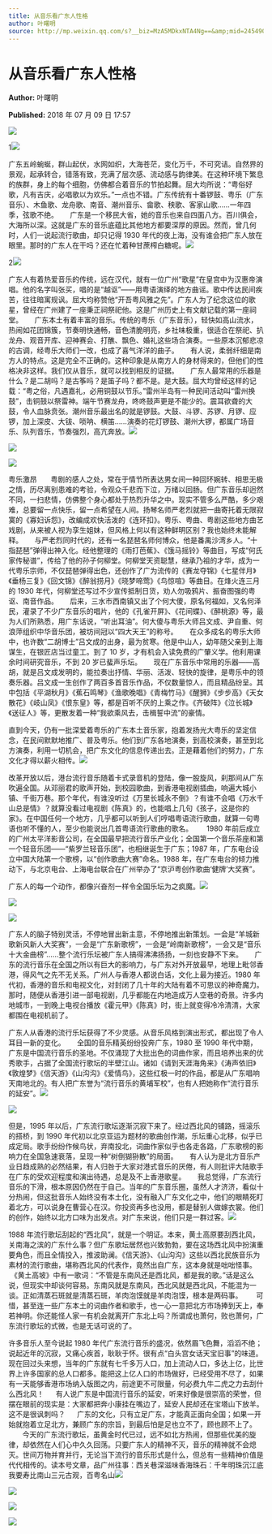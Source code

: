 ```yaml
---
title: 从音乐看广东人性格
author: 叶曙明
source: http://mp.weixin.qq.com/s?__biz=MzA5MDkxNTA4Ng==&amp;mid=2454907225&amp;idx=1&amp;sn=5013dc10b8dee0299b472fc218a4313c&amp;chksm=87a22138b0d5a82ed3b624ba2c337bdca5671b67ae389bc085bbe38319b5076d5c26031bdd11#rd
---
```


# 从音乐看广东人性格

**Author:** 叶曙明

**Published:** 2018 年 07 月 09 日 17:57

![](https://mmbiz.qpic.cn/mmbiz_jpg/PJWG74pLsMZEKkwfddKSPqfAonfgYg8RDDQU33B5RGibrvgOfia7hHf8PP8aFUUbaBWmlrBVtNPEmYI6C1GrGvRg/640?wx_fmt=jpeg)

1![](https://mmbiz.qpic.cn/mmbiz_gif/Ljib4So7yuWiaEtEsMQ8oyLNjKFkmiblGZ1Jag362V2byY6pXMwwwbg8CSre4BkIupvYZlQZib2v8KWFRXVktwWIvg/640?wx_fmt=gif)

广东五岭蜿蜒，群山起伏，水网如织，大海苍茫，变化万千，不可究诘。自然界的景观，起承转合，错落有致，充满了层次感、流动感与韵律美。在这种环境下繁息的族群，身上的每个细胞，仿佛都合着音乐的节拍起舞。屈大均所说：“粤俗好歌，凡有吉庆，必唱歌以为欢乐。”一点也不错。广东传统有十番锣鼓、粤乐（广东音乐）、木鱼歌、龙舟歌、南音、潮州音乐、畲歌、秧歌、客家山歌……一年四季，弦歌不绝。      广东是一个移民大省，她的音乐也来自四面八方。百川俱会，大海所以深。这就是广东的音乐底蕴比其他地方都要深厚的原因。然而，曾几何时，人们一说起流行歌曲，却只记得 1930 年代的夜上海，没有谁会把广东人放在眼里。那时的广东人在干吗？还在忙着种甘蔗榨白糖呢。![](https://mmbiz.qpic.cn/mmbiz_jpg/PJWG74pLsMZEKkwfddKSPqfAonfgYg8RgN8yNFQUhgn1ZgXRuYKL0TO7fFEBLC0ln4kAdNaadJV3HQbBIdFibfQ/640?wx_fmt=jpeg)

2![](https://mmbiz.qpic.cn/mmbiz_png/Ljib4So7yuWgPw0GnXibJIy6rUpLNCBZDt0xXJWqyDptQLJDtjMrohibZXRdzqeVeib8N4ftT7ewibF05VyF93xhJGg/640?wx_fmt=png)

广东人有着热爱音乐的传统，远在汉代，就有一位广州“歌星”在皇宫中为汉惠帝演唱。他的名字叫张买，唱的是“越讴”——用粤语演绎的地方曲谣。歌中传达民间疾苦，往往暗寓规讽。屈大均称赞他“开吾粤风雅之先”。广东人为了纪念这位的歌星，曾经在广州建了一座秉正祠祭祀他。这是广州历史上有文献记载的第一座祠堂。      广东本土有着丰富的音乐。传统的粤乐（广东音乐），轻快如高山流水，热闹如花团锦簇，节奏明快通畅，音色清脆明亮，乡社味极重，很适合在祭祀、扒龙舟、观音开库、迎神赛会、打醮、飘色、婚礼这些场合演奏。一些原本沉郁悲凉的古调，经粤乐大师们一改，也成了喜气洋洋的曲子。      有人说，柔弱纤细是南方人的特点。这是完全不正确的。这种印象是从南方人的身材得来的，但他们的性格决非这样。我们仅从音乐，就可以找到相反的证据。      广东人最常用的乐器是什么？是二胡吗？是古筝吗？是笛子吗？都不是。是大鼓。屈大均曾经这样的记载：“粤之俗，凡遇嘉礼，必用铜鼓以节乐。”雷州半岛有一种民间活动叫“雷州换鼓”，击铜鼓以祭雷神。端午节赛龙舟，咚咚鼓声更是不能少的。震耳欲聋的大鼓，令人血脉贲张。潮州音乐最出名的就是锣鼓。大鼓、斗锣、苏锣、月锣、应锣，加上深皮、大钹、唢呐、横笛……演奏的花灯锣鼓、潮州大锣，都属广场音乐、队列音乐，节奏强烈，高亢奔放。![](https://mmbiz.qpic.cn/mmbiz_jpg/PJWG74pLsMZEKkwfddKSPqfAonfgYg8RgN8yNFQUhgn1ZgXRuYKL0TO7fFEBLC0ln4kAdNaadJV3HQbBIdFibfQ/640?wx_fmt=jpeg)

![](https://mmbiz.qpic.cn/mmbiz_jpg/PJWG74pLsMZEKkwfddKSPqfAonfgYg8Rjva6l0O8DbKx2hZXT8ew0AVMclRkhYspEcUpkbOgJStNneSVnUg6tg/640?wx_fmt=jpeg)

![](https://mmbiz.qpic.cn/mmbiz_png/Ljib4So7yuWgPw0GnXibJIy6rUpLNCBZDtCDqB3mBqqx1w1kMjyNR8bibtFp5PdGffiaBV0pIOORdicSEPjstYBxl0w/640?wx_fmt=png)

粤乐激昂       粤剧的感人之处，常在于情节所表达男女间一种回环婉转、相思无极之情，历尽离别患难的考验，令观众千悲而下泣，万绪以回肠。但广东音乐却迥然不同，一扫悲情，仿佛整个身心都处于热烈升华之中。现实不管多么严酷，多少艰难，总要留一点快乐，留一点希望在人间。扬琴名师严老烈就把一曲寄托着无限寂寞的《寡妇诉怨》，改编成欢快活泼的《连环扣》。粤乐、粤曲、粤剧这些地方曲艺戏剧，从来被人视为孪生姐妹，但风格上何以有这种鲜明区别？我也始终未能解释。      与严老烈同时代的，还有一名琵琶名师何博众，他是番禺沙湾乡人。“十指琵琶”弹得出神入化。经他整理的《雨打芭蕉》、《饿马摇铃》等曲目，写成“何氏家传秘谱”，传给了他的孙子何柳堂。何柳堂天资聪慧，继承乃祖的才华，成为一代粤乐宗师，不仅琵琶弹得出色，还创作了广为流传的《赛龙夺锦》《七星伴月》《垂杨三复》《回文锦》《醉翁捞月》《晓梦啼莺》《鸟惊喧》等曲目。在烽火连三月的 1930 年代，何柳堂还写过不少宣传抵制日货，劝人勿吸鸦片、振奋图强的粤讴、南音作品。      后来，三水市西南镇又出了个何大傻，原名何福如，又名何泽民，灌录了不少广东音乐的唱片，他的《孔雀开屏》、《花间蝶》、《醉桃源》等，最为人们所熟悉，用广东话说，“听出耳油”。何大傻与粤乐大师吕文成、尹自重、何浪萍组织中华音乐团，被坊间冠以“四大天王”的称号。      在众多成名的粤乐大师中，也许数“二胡博士”吕文成的出身，最为贫寒。他是中山人，幼年随父亲到上海谋生，在银匠店当过童工。到了 10 岁，才有机会入读免费的广肇义学。他利用课余时间研究音乐，不到 20 岁已蜚声乐坛。      现在广东音乐中常用的乐器——高胡，就是吕文成发明的，能拉奏出抒情、华丽、活泼、轻快的旋律，是粤乐中的领奏乐器。吕文成一生创作了两百多首音乐作品，不仅数量惊人，而且精品纷呈。其中包括《平湖秋月》《蕉石鸣琴》《渔歌晚唱》《青梅竹马》《醒狮》《步步高》《天女散花》《岐山凤》《恨东皇》等，都是百听不厌的上乘之作。《齐破阵》《泣长城》《送征人》等，更散发着一种“我欲乘风去，击楫誓中流”的豪情。

直到今天，仍有一批深爱着粤乐的广东本土音乐家，抱着发扬光大粤乐的坚定信念，在民间默默地推广、普及粤乐。他们到广东各地演奏，到高校演奏，甚至到北方演奏，利用一切机会，把广东文化的信息传递出去。正是藉着他们的努力，广东文化才得以薪火相传。![](https://mmbiz.qpic.cn/mmbiz_jpg/PJWG74pLsMZEKkwfddKSPqfAonfgYg8RgN8yNFQUhgn1ZgXRuYKL0TO7fFEBLC0ln4kAdNaadJV3HQbBIdFibfQ/640?wx_fmt=jpeg)

改革开放以后，港台流行音乐随着卡式录音机的登陆，像一股旋风，刹那间从广东吹遍全国。从邓丽君的歌声开始，到校园歌曲，到香港电视剧插曲，响遍大城小镇、千街万巷。那个年代，有谁没听过《万里长城永不倒》？有谁不会唱《万水千山总是情》？就算没看过电视剧《陈真》的，也能唱上几句《孩子，这是你的家》。在中国任何一个地方，几乎都可以听到人们哼唱粤语流行歌曲，就算一句粤语也听不懂的人，至少也能说出几首粤语流行歌曲的歌名。       1980 年前后成立的广州太平洋影音公司，在全国最早把流行音乐产业化；全国第一个音乐茶座和第一个轻音乐团——“紫罗兰轻音乐团”，也相继诞生于广东；1987 年，广东电台设立中国大陆第一个歌榜，以“创作歌曲大赛”命名。1988 年，在广东电台的倾力推动下，与北京电台、上海电台联合在广州举办了“京沪粤创作歌曲‘健牌’大奖赛”。

广东人的每一个动作，都像兴奋剂一样令全国乐坛为之疯魔。![](https://mmbiz.qpic.cn/mmbiz_jpg/PJWG74pLsMZEKkwfddKSPqfAonfgYg8Re8vAxHfkrC46B5CmrSppAFARONcoAzicLE2QO9DJ7ac6iaOsrkezAhGw/640?wx_fmt=jpeg)

![](https://mmbiz.qpic.cn/mmbiz_jpg/PJWG74pLsMZEKkwfddKSPqfAonfgYg8RTyv2iarIGwW5sfOm8b154ic7PtLRbjBSgcHyFKHWzpibgBOeaccNicFK8w/640?wx_fmt=jpeg)

![](https://mmbiz.qpic.cn/mmbiz_jpg/PJWG74pLsMZEKkwfddKSPqfAonfgYg8RXO0Z6zambZOJibfQYmvFgd9uY4W1P6iagSrIFPUChbDic8JzeX2a7XkqA/640?wx_fmt=jpeg)

广东人的脑子特别灵活，不停地冒出新主意，不停地推出新策划。一会是“羊城新歌新风新人大奖赛”，一会是“广东新歌榜”，一会是“岭南新歌榜”，一会又是“音乐十大金曲榜”……整个流行乐坛被广东人搞得沸沸扬扬，一刻也安静不下来。      广东的流行音乐在全国之所以有巨大的影响力，与广东对外开放最早，地理上毗邻香港，得风气之先不无关系。广州人与香港人都说白话，文化上最为接近。1980 年代初，香港的音乐和电视文化，对封闭了几十年的大陆有着不可思议的神奇魔力。那时，随便从香港引进一部电视剧，几乎都能在内地造成万人空巷的奇景。许多内地城市，一到晚上电视台播放《霍元甲》《陈真》时，街上就变得冷冷清清，大家都围在电视机前了。

广东人从香港的流行乐坛获得了不少灵感。从音乐风格到演出形式，都出现了令人耳目一新的变化。      全国的音乐精英纷纷投奔广东，1980 至 1990 年代中期，广东是中国流行音乐的圣地。不仅涌现了大批出色的词曲作家，而且培养出来的优秀歌手，占据了全国流行歌坛的半壁江山。诸如《请到天涯海角来》《涛声依旧》《敦煌梦》《信天游》《山沟沟》《爱情鸟》，这些红极一时的作品，都是从广东唱响天南地北的。有人把广东誉为“流行音乐的黄埔军校”，也有人把她称作“流行音乐的延安”。![](https://mmbiz.qpic.cn/mmbiz_jpg/PJWG74pLsMZEKkwfddKSPqfAonfgYg8RXO0Z6zambZOJibfQYmvFgd9uY4W1P6iagSrIFPUChbDic8JzeX2a7XkqA/640?wx_fmt=jpeg)

![](https://mmbiz.qpic.cn/mmbiz_png/Ljib4So7yuWjfASGrLhMqaStbcDo8h6dQCBLiawicoLhOQU6nibT5yjt5Fv4Vs9ZtN5iaW4NEHReS3hN4PZfcibn3V2g/640?wx_fmt=png)

但是，1995 年以后，广东流行歌坛逐渐沉寂下来了。经过西北风的铺路，摇滚乐的搭桥，到 1990 年代初以北京亚运为题材的歌曲创作潮，乐坛重心北移，似乎已成定局。歌手纷纷作候鸟状，弃南投北，词曲作家似乎也各走各路，广东歌榜的影响力在全国急速衰落，呈现一种“树倒猢狲散”的局面。      有人认为是北方音乐产业日趋成熟的必然结果，有人归咎于大家对港式音乐的厌倦，有人则批评大陆歌手在广东的受欢迎程度和演出待遇，总是及不上香港歌星。      我总觉得，广东流行音乐的下滑，根本原因仍然在于自己。当年的广东音乐圈，虽然人才济济，看似十分热闹，但这批音乐人始终没有本土化，没有融入广东文化之中，他们的眼睛死盯着北方，可以说身在曹营心在汉。你投资再多也没用，都是替别人做嫁衣裳。他们的创作，始终以北方口味为出发点。对广东来说，他们只是一群过客。![](https://mmbiz.qpic.cn/mmbiz_jpg/PJWG74pLsMZEKkwfddKSPqfAonfgYg8RubVWj8pWhic6W6nicNxCCjIl6EETSss4DAzIHASHQ36l5fbqHo2iaSZIQ/640?wx_fmt=jpeg)

1988 年流行歌坛刮起的“西北风”，就是一个明证。本来，黄土高原要刮西北风，关南海之滨的广东什么事？但广东歌坛居然也兴致勃勃，要在这场西北风中扮演重要角色，而且全情投入，推波助澜。《信天游》、《山沟沟》这些以西北民族音乐为素材的流行歌曲，堪称西北风的代表作，竟然出自广东，这本身就是咄咄怪事。     《黄土高坡》中有一歌词：“不管是东南风还是西北风，都是我的歌。”话是这么说，但现实中却谈何容易。东南风就是东南风，西北风就是西北风，不能混为一谈。正如清蒸石斑就是清蒸石斑，羊肉泡馍就是羊肉泡馍，根本是两码事。       可惜，甚至连一些广东本土的词曲作者和歌手，也一心一意把北方市场捧到天上，奉若神明。你还能怪人家一有机会就离开广东北上吗？所谓成也萧何，败也萧何，广东流行歌坛的式微，也是无话可说的了。

许多音乐人至今说起 1980 年代广东流行音乐的盛况，依然眉飞色舞，滔滔不绝；说起近年的沉寂，又痛心疾首，耿耿于怀。很有点“白头宫女话天宝旧事”的味道。现在回过头来想，当年的广东就有七千多万人口，加上流动人口，多达上亿，比世界上许多国家的总人口都多。能把这上亿人口的市场做好，已经受用不尽了，如果有一天能够香港市场纳入版图之内，前途更不可限量，何必费九牛二虎之力去刮什么西北风！      有人说广东是中国流行音乐的延安，听来好像是很崇高的荣誉，但摆在眼前的现实是：大家都把奔小康挂在嘴边了，延安人民却还在宝塔山下放羊。这不是很讽刺吗？      广东的文化，只有立足广东，才能真正面向全国；如果一开始就抱着立足北方，兼顾广东的宗旨，到最后怕是足也立不了，顾也顾不上了。         今天的广东流行歌坛，虽黄金时代已过，远不如北方热闹，但那些优美的旋律，却依然在人们心中久久回荡。只要广东人的精神不灭，音乐的精神就不会熄灭。世间万物并育并行，无论当下流行的音乐形式是什么，但总有一些精神价值是代代相传的。读本号文章，品广州往事：西关巷深滋味香海珠石：千年明珠沉江底我要寿比南山三元古观，百粤名山![](https://mmbiz.qpic.cn/mmbiz_jpg/PJWG74pLsMZEKkwfddKSPqfAonfgYg8RicwiaYiaQ5p1WEyteOxTs57RjgzVhMz1u6UO4saJNTS9l8xFpAhCGyzPA/640?wx_fmt=jpeg)

![](https://mmbiz.qpic.cn/mmbiz_jpg/PJWG74pLsMZEKkwfddKSPqfAonfgYg8Rr4IAsZUfjj9lJ1yWMMXyQmwddfvefqManrHofiaexCg8hpXEC7YgmmQ/640?wx_fmt=jpeg)

![](https://mmbiz.qpic.cn/mmbiz_jpg/Ljib4So7yuWjcdqu442ReJV66YBRzzZ2JS8oVfzHu8rm8GjpgOv6xJuMr5bxsQwPttQrw9dsmxMJURibGlPEIsug/640?wx_fmt=jpeg)

![](https://mmbiz.qpic.cn/mmbiz_jpg/PJWG74pLsMZEKkwfddKSPqfAonfgYg8R7ACFu4zXDXLRqdQGyS7Piczy55U7Enx38KXFw4Qib2HAjbV2DCDQHJPA/640?wx_fmt=jpeg)
